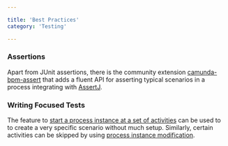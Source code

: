 ```yaml
---

title: 'Best Practices'
category: 'Testing'

---
```


### Assertions

Apart from JUnit assertions, there is the community extension [camunda-bpm-assert](https://github.com/camunda/camunda-bpm-assert) that adds a fluent API for asserting typical scenarios in a process integrating with [AssertJ](https://joel-costigliola.github.io/assertj/).

### Writing Focused Tests

The feature to [start a process instance at a set of activities](ref:#process-engine-process-engine-concepts-starting-a-process-instance-at-any-set-of-activities) can be used to to create a very specific scenario without much setup. Similarly, certain activities can be skipped by using [process instance modification](ref:#process-engine-process-instance-modification).
